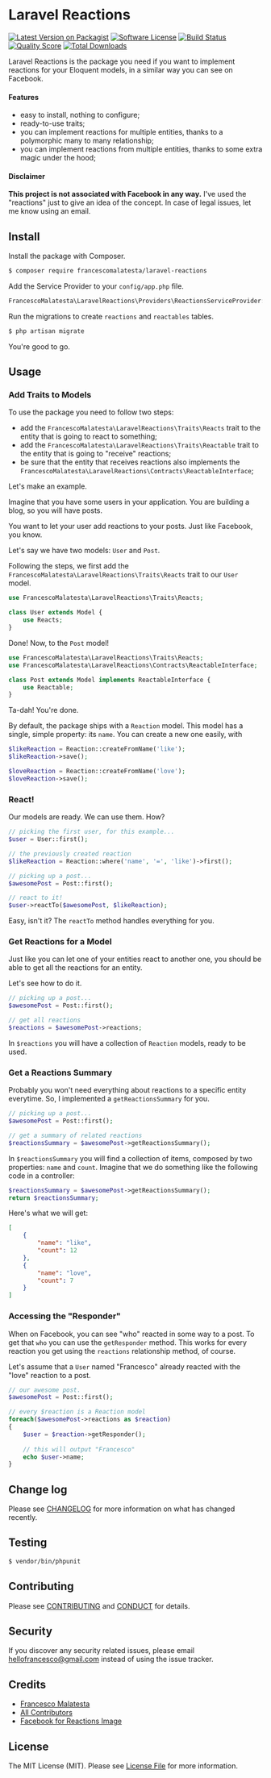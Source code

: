 # Laravel Reactions

[![Latest Version on Packagist][ico-version]][link-packagist]
[![Software License][ico-license]](LICENSE.md)
[![Build Status][ico-travis]][link-travis]
[![Quality Score][ico-code-quality]][link-code-quality]
[![Total Downloads][ico-downloads]][link-downloads]

Laravel Reactions is the package you need if you want to implement reactions for your Eloquent models, in a similar way you can see on Facebook.

#### Features

* easy to install, nothing to configure;
* ready-to-use traits;
* you can implement reactions for multiple entities, thanks to a polymorphic many to many relationship;
* you can implement reactions from multiple entities, thanks to some extra magic under the hood;

#### Disclaimer

**This project is not associated with Facebook in any way.** I've used the "reactions" just to give an idea of the concept. In case of legal issues, let me know using an email.

## Install

Install the package with Composer.

``` bash
$ composer require francescomalatesta/laravel-reactions
```

Add the Service Provider to your `config/app.php` file.

```php
FrancescoMalatesta\LaravelReactions\Providers\ReactionsServiceProvider::class,
```

Run the migrations to create `reactions` and `reactables` tables.

```bash
$ php artisan migrate
```

You're good to go.

## Usage

### Add Traits to Models

To use the package you need to follow two steps:

* add the `FrancescoMalatesta\LaravelReactions\Traits\Reacts` trait to the entity that is going to react to something;
* add the `FrancescoMalatesta\LaravelReactions\Traits\Reactable` trait to the entity that is going to "receive" reactions;
* be sure that the entity that receives reactions also implements the `FrancescoMalatesta\LaravelReactions\Contracts\ReactableInterface`;

Let's make an example.

Imagine that you have some users in your application. You are building a blog, so you will have posts.

You want to let your user add reactions to your posts. Just like Facebook, you know.

Let's say we have two models: `User` and `Post`.

Following the steps, we first add the `FrancescoMalatesta\LaravelReactions\Traits\Reacts` trait to our `User` model.

```php
use FrancescoMalatesta\LaravelReactions\Traits\Reacts;

class User extends Model {
    use Reacts;
}
```

Done! Now, to the `Post` model!

```php
use FrancescoMalatesta\LaravelReactions\Traits\Reacts;
use FrancescoMalatesta\LaravelReactions\Contracts\ReactableInterface;

class Post extends Model implements ReactableInterface {
    use Reactable;
}
```

Ta-dah! You're done. 

By default, the package ships with a `Reaction` model. This model has a single, simple property: its `name`. You can create a new one easily, with

```php
$likeReaction = Reaction::createFromName('like');
$likeReaction->save();

$loveReaction = Reaction::createFromName('love');
$loveReaction->save();
```

### React!

Our models are ready. We can use them. How?

```php
// picking the first user, for this example...
$user = User::first();

// the previously created reaction
$likeReaction = Reaction::where('name', '=', 'like')->first();

// picking up a post...
$awesomePost = Post::first();

// react to it!
$user->reactTo($awesomePost, $likeReaction);
```

Easy, isn't it? The `reactTo` method handles everything for you.

### Get Reactions for a Model

Just like you can let one of your entities react to another one, you should be able to get all the reactions for an entity.

Let's see how to do it.

```php
// picking up a post...
$awesomePost = Post::first();

// get all reactions
$reactions = $awesomePost->reactions;
```

In `$reactions` you will have a collection of `Reaction` models, ready to be used.

### Get a Reactions Summary

Probably you won't need everything about reactions to a specific entity everytime. So, I implemented a `getReactionsSummary` for you.

```php
// picking up a post...
$awesomePost = Post::first();

// get a summary of related reactions
$reactionsSummary = $awesomePost->getReactionsSummary();
```

In `$reactionsSummary` you will find a collection of items, composed by two properties: `name` and `count`. Imagine that we do something like the following code in a controller:

```php
$reactionsSummary = $awesomePost->getReactionsSummary();
return $reactionsSummary;
```

Here's what we will get:

```json
[
    {
        "name": "like",
        "count": 12
    },
    {
        "name": "love",
        "count": 7
    }
]
```

### Accessing the "Responder"

When on Facebook, you can see "who" reacted in some way to a post. To get that `who` you can use the `getResponder` method. This works for every reaction you get using the `reactions` relationship method, of course.

Let's assume that a `User` named "Francesco" already reacted with the "love" reaction to a post.

```php
// our awesome post.
$awesomePost = Post::first();

// every $reaction is a Reaction model
foreach($awesomePost->reactions as $reaction) 
{
    $user = $reaction->getResponder();
   
    // this will output "Francesco"
    echo $user->name;
}
```

## Change log

Please see [CHANGELOG](CHANGELOG.md) for more information on what has changed recently.

## Testing

``` bash
$ vendor/bin/phpunit
```

## Contributing

Please see [CONTRIBUTING](CONTRIBUTING.md) and [CONDUCT](CONDUCT.md) for details.

## Security

If you discover any security related issues, please email hellofrancesco@gmail.com instead of using the issue tracker.

## Credits

- [Francesco Malatesta][link-author]
- [All Contributors][link-contributors]
- [Facebook for Reactions Image][link-facebook-reactions]

## License

The MIT License (MIT). Please see [License File](LICENSE.md) for more information.

[ico-version]: https://img.shields.io/packagist/v/francescomalatesta/laravel-reactions.svg?style=flat-square
[ico-license]: https://img.shields.io/badge/license-MIT-brightgreen.svg?style=flat-square
[ico-travis]: https://img.shields.io/travis/francescomalatesta/laravel-reactions/master.svg?style=flat-square
[ico-scrutinizer]: https://img.shields.io/scrutinizer/coverage/g/francescomalatesta/laravel-reactions.svg?style=flat-square
[ico-code-quality]: https://img.shields.io/scrutinizer/g/francescomalatesta/laravel-reactions.svg?style=flat-square
[ico-downloads]: https://img.shields.io/packagist/dt/francescomalatesta/laravel-reactions.svg?style=flat-square

[link-packagist]: https://packagist.org/packages/francescomalatesta/laravel-reactions
[link-travis]: https://travis-ci.org/francescomalatesta/laravel-reactions
[link-scrutinizer]: https://scrutinizer-ci.com/g/francescomalatesta/laravel-reactions/code-structure
[link-code-quality]: https://scrutinizer-ci.com/g/francescomalatesta/laravel-reactions
[link-downloads]: https://packagist.org/packages/francescomalatesta/laravel-reactions
[link-author]: https://github.com/francescomalatesta
[link-contributors]: ../../contributors
[link-facebook-reactions]: https://en.facebookbrand.com/assets/reactions
